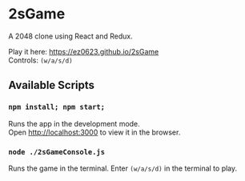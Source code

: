 # 2sGame

A 2048 clone using React and Redux.

Play it here: https://ez0623.github.io/2sGame  
Controls: `(w/a/s/d)`

## Available Scripts

### `npm install; npm start;`

Runs the app in the development mode.\
Open [http://localhost:3000](http://localhost:3000) to view it in the browser.

### `node ./2sGameConsole.js`

Runs the game in the terminal. Enter `(w/a/s/d)` in the terminal to play.
